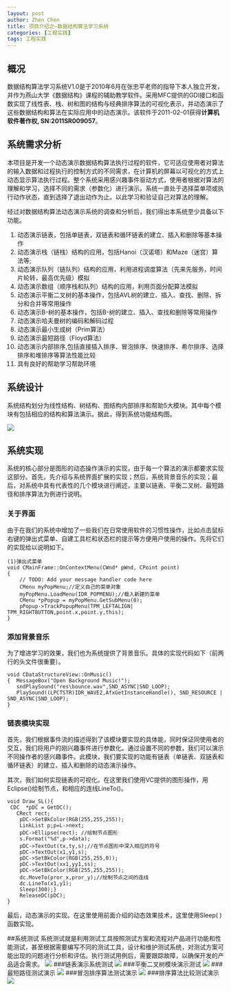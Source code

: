 ```yaml
---
layout: post
author: Zhen Chen
title: 项目介绍之—数据结构算法学习系统
categories: [工程实践]
tags: 工程实践
---
```

## 概况

数据结构算法学习系统V1.0是于2010年6月在张忠平老师的指导下本人独立开发，并作为燕山大学《数据结构》课程的辅助教学软件。采用MFC提供的GDI接口和函数实现了线性表、栈、树和图的结构与经典排序算法的可视化表示，并动态演示了这些数据结构和算法在实际应用中的动态演示。该软件于2011-02-01获得**计算机软件著作权, SN:2011SR009057**。

## 系统需求分析
本项目是开发一个动态演示数据结构算法执行过程的软件，它可适应使用者对算法的输入数据和过程执行的控制方式的不同需求，在计算机的屏幕以可视化的方式上动态显示算法执行过程。整个系统采用感兴趣事件驱动方式，使用者根据对算法的理解和学习，选择不同的需求（参数化）进行演示。系统一直处于选择菜单项或执行动作状态，直到选择了退出动作为止。以此学习和验证自己对算法的理解。

经过对数据结构算法动态演示系统的调查和分析后，我们得出本系统至少具备以下功能。
<ol>

<li>动态演示链表，包括单链表，双链表和循环链表的建立、插入和删除等基本操作</li>
<li>动态演示栈（链栈）结构的应用，包括Hanoi（汉诺塔）和Maze（迷宫）算法等;</li>
<li>动态演示队列（链队列）结构的应用，利用进程调度算法（先来先服务，时间片轮转，最高优先级）模拟</li>
<li>动态演示数组（顺序栈和队列）结构的应用，利用页面分配算法模拟</li>
<li>动态演示平衡二叉树的基本操作，包括AVL树的建立、插入、查找、删除、拆分和合并等常用操作</li>
<li>动态演示B-树的基本操作，包括B-树的建立、插入、查找和删除等常用操作</li>
<li>动态演示哈夫曼树的编码和解码过程</li>
<li>动态演示最小生成树（Prim算法）</li>
<li>动态演示最短路径（Floyd算法）</li>
<li>动态演示内部排序,包括直接插入排序、冒泡排序、快速排序、希尔排序、选择排序和堆排序等算法性能比较</li>
<li>具有良好的帮助学习帮助环境</li>
</ol>

## 系统设计
系统结构划分为线性结构、树结构、图结构内部排序和帮助5大模块。其中每个模块有包括相应的结构和算法演示。据此，得到系统功能结构图。

![](http://chenzhen.github.io/img/project/01DataStructureLearningSystem/4.png)

## 系统实现
系统的核心部分是图形的动态操作演示的实现，由于每一个算法的演示都要求实现这部分。首先，先介绍与系统界面扩展的实现；然后，系统背景音乐的实现；最后，对系统中具有代表性的几个模块进行阐述，主要以链表、平衡二叉树、最短路径和排序算法为例进行说明。

### 关于界面
由于在我们的系统中增加了一些我们在日常使用软件的习惯性操作，比如点击鼠标右键的弹出式菜单、自建工具栏和状态栏的提示等方便用户使用的操作。先将它们的实现给以说明如下。
<pre><code>(1)弹出式菜单
void CMainFrame::OnContextMenu(CWnd* pWnd, CPoint point) 
{
	// TODO: Add your message handler code here
	CMenu myPopMenu;//定义自己的菜单对象
	myPopMenu.LoadMenu(IDR_POPMENU);//载入新建的菜单
	CMenu *pPopup = myPopMenu.GetSubMenu(0);
	pPopup->TrackPopupMenu(TPM_LEFTALIGN| TPM_RIGHTBUTTON,point.x,point.y,this);
}
</code></pre>

### 添加背景音乐
为了增进学习的效果，我们也为系统提供了背景音乐。具体的实现代码如下（前两行的头文件很重要）。
<pre><code>void CDataStructureView::OnMusic() 
{  MessageBox("Open Background Music!");
   sndPlaySound("res\bounce.wav",SND_ASYNC|SND_LOOP);   
   PlaySound((LPCTSTR)IDR_WAVE2,AfxGetInstanceHandle(), SND_RESOURCE | SND_ASYNC|SND_LOOP);
}
</code></pre>

### 链表模块实现  
首先，我们根据事件流的描述得到了该模块要实现的具体能，同时保证同使用者的交互，我们将用户的刚兴趣事件进行参数化。通过设置不同的参数，我们可以演示不同操作者的感兴趣事件。此模块，我们要实现的功能有链表（单链表、双链表和循环链表）的建立、插入和删除的动态演示操作。

其次，我们如何实现链表的可视化。在这里我们使用VC提供的图形操作，用Eclipse()绘制节点，和相应的连线LineTo()。
<pre><code>void Draw_SL(){ 
 CDC  *pDC = GetDC();
   CRect rect;   	
	pDC->SetBkColor(RGB(255,255,255));
	LinkList p;p=L->next;
	pDC->Ellipse(rect); //绘制节点图形
	s.Format("%d",p->data);
	pDC->TextOut(tx,ty,s);//在节点图形中深入相应的符号
	pDC->TextOut(x1,y1,s);
	pDC->SetBkColor(RGB(255,255,0));
	pDC->TextOut(xx1,yy1,ss);
    pDC->SetBkColor(RGB(255,255,255));
	dc.MoveTo(pror_x,pror_y);//绘制节点之间的连线
	dc.LineTo(x1,y1);
	Sleep(300);}	
	ReleaseDC(pDC);
}
</code></pre>
最后，动态演示的实现。在这里使用前面介绍的动态效果技术，这里使用Sleep( )函数实现。

##系统测试
系统测试就是利用测试工具按照测试方案和流程对产品进行功能和性能测试，甚至根据需要编写不同的测试工具，设计和维护测试系统，对测试方案可能出现的问题进行分析和评估。执行测试用例后，需要跟踪故障，以确保开发的产品适合需求。
![](http://chenzhen.github.io/img/project/01DataStructureLearningSystem/5.png)
###链表演示系统测试
![](http://chenzhen.github.io/img/project/01DataStructureLearningSystem/1.jpg)
###平衡二叉树模块演示测试
![](http://chenzhen.github.io/img/project/01DataStructureLearningSystem/3.png)
###最短路径测试演示
![](http://chenzhen.github.io/img/project/01DataStructureLearningSystem/7.png)
###冒泡排序算法测试演示
![](http://chenzhen.github.io/img/project/01DataStructureLearningSystem/6.png)
###排序算法比较测试演示
![](http://chenzhen.github.io/img/project/01DataStructureLearningSystem/2.png)





